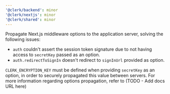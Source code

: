 ```yaml
---
'@clerk/backend': minor
'@clerk/nextjs': minor
'@clerk/shared': minor
---
```


Propagate Next.js middleware options to the application server, solving the following issues:
- `auth` couldn't assert the session token signature due to not having access to `secretKey` passed as an option.
- `auth.redirectToSignIn` doesn't redirect to `signInUrl` provided as option.

`CLERK_ENCRYPTION_KEY` must be defined when providing `secretKey` as an option, in order to securely propagated this value
between servers. For more information regarding options propagation, refer to (TODO - Add docs URL here)

